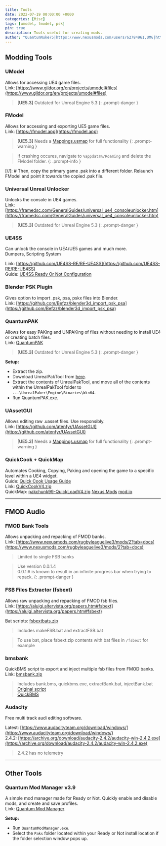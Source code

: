 ```yaml
---
title: Tools
date: 2022-07-19 00:00:00 +0000
categories: [Misc]
tags: [umodel, fmodel, psk]
pin: true
description: Tools useful for creating mods.
author: "QuantumNuke75|https://www.nexusmods.com/users/62784961,UMG|https://unofficial-modding-guide.com"
---
```


## Modding Tools

### UModel  
Allows for accessing UE4 game files.  
Link: [https://www.gildor.org/en/projects/umodel#files](https://www.gildor.org/en/projects/umodel#files)
>**[UE5.3]** Outdated for Unreal Engine 5.3
{: .prompt-danger }

### FModel  
Allows for accessing and exporting UE5 game files.  
Link: [https://fmodel.app](https://fmodel.app)  
>**[UE5.3]** Needs a [Mappings.usmap](/posts/ue4ss_and_mappings/#mappings-download) for full functionality
{: .prompt-warning  }
  

>If crashing occures, navigate to `%appdata%/Roaming` and delete the FModel folder. 
{: .prompt-info  }

[//]: # Then, copy the primary game .pak into a different folder. Relaunch FModel and point it towards the copied .pak file.

### Universal Unreal Unlocker  
Unlocks the console in UE4 games.  
Link: [https://framedsc.com/GeneralGuides/universal_ue4_consoleunlocker.htm](https://framedsc.com/GeneralGuides/universal_ue4_consoleunlocker.htm)
>**[UE5.3]** Outdated for Unreal Engine 5.3
{: .prompt-danger }

### UE4SS
Can unlock the console in UE4/UE5 games and much more.  
Dumpers, Scripting System  
  
Link: [https://github.com/UE4SS-RE/RE-UE4SS](https://github.com/UE4SS-RE/RE-UE4SS)  
Guide: [UE4SS Ready Or Not Configuration](/posts/ue4ss_and_mappings/#install)

### Blender PSK Plugin  
Gives option to import .psk, psa, pskx files into Blender.  
Link: [https://github.com/Befzz/blender3d_import_psk_psa](https://github.com/Befzz/blender3d_import_psk_psa)

### QuantumPAK
Allows for easy PAKing and UNPAKing of files without needing to install UE4 or creating batch files.  
Link: [QuantumPAK](https://github.com/QuantumNuke75/Unofficial-Modding-Guide/raw/main/downloads/QuantumPAK.zip)  
>**[UE5.3]** Outdated for Unreal Engine 5.3
{: .prompt-danger }
  
**Setup:**  
 - Extract the zip.
 - Download UnrealPakTool from [here](https://github.com/allcoolthingsatoneplace/UnrealPakTool/releases/download/4.27.0/UnrealPakTool.zip).
 - Extract the contents of UnrealPakTool, and move all of the contents within the UnrealPakTool folder to `...\UnrealPaker\Engine\Binaries\Win64`.
 - Run QuantumPAK.exe.

### UAssetGUI
Allows editing raw .uasset files. Use responsibly.  
Link: [https://github.com/atenfyr/UAssetGUI](https://github.com/atenfyr/UAssetGUI)  
>**[UE5.3]** Needs a [Mappings.usmap](/posts/ue4ss_and_mappings/#mappings-download) for full functionality
{: .prompt-warning  }



### QuickCook + QuickMap
Automates Cooking, Copying, Paking and opening the game to a specific level within a UE4 widget.  
Guide: [Quick  Cook Usage Guide](/posts/quickcook/)  
Link: [QuickCookV4.zip](/downloads/QuickCookV4.zip)  
QuickMap: [pakchunk99-QuickLoadV4.zip](/downloads/pakchunk99-QuickLoadV4.zip) [Nexus Mods](https://www.nexusmods.com/readyornot/mods/2313) [mod.io](https://mod.io/g/readyornot/m/quickload)
  
---------------
  
## FMOD Audio
### FMOD Bank Tools  
Allows unpacking and repacking of FMOD banks.  
Link: [https://www.nexusmods.com/rugbyleaguelive3/mods/2?tab=docs](https://www.nexusmods.com/rugbyleaguelive3/mods/2?tab=docs)
> Limited to single FSB banks  

> Use version 0.0.1.4  
> 0.0.1.6 is known to result in an infinite progress bar when trying to repack.
{: .prompt-danger }

### FSB Files Extractor (fsbext)
Allows raw unpacking and repacking of FMOD fsb files.  
Link: [https://aluigi.altervista.org/papers.htm#fsbext](https://aluigi.altervista.org/papers.htm#fsbext)  

Bat scripts: [fsbextbats.zip](/downloads/fsbextbats.zip)
> Includes makeFSB.bat and extractFSB.bat

> To use bat, place fsbext.zip contents with bat files in `/fsbext` for example

### bmsbank 
QuickBMS script to export and inject multiple fsb files from FMOD banks.  
Link: [bmsbank.zip](/downloads/bmsbank.zip)  
> Includes bank.bms, quickbms.exe, extractBank.bat, injectBank.bat  
[Original script](https://steamcommunity.com/sharedfiles/filedetails/?id=1955759677)  
[QuickBMS](http://aluigi.altervista.org/quickbms.htm)  

### Audacity  
Free multi track audi editing software.

Latest: [https://www.audacityteam.org/download/windows/](https://www.audacityteam.org/download/windows/)  
2.4.2: [https://archive.org/download/audacity-2.4.2/audacity-win-2.4.2.exe](https://archive.org/download/audacity-2.4.2/audacity-win-2.4.2.exe)
> 2.4.2 has no telemetry
  
---------------
  
## Other Tools

### Quantum Mod Manager v3.9
A simple mod manager made for Ready or Not. Quickly enable and disable mods, and create and save profiles.  
Link: [Quantum Mod Manager](https://github.com/QuantumNuke75/Unofficial-Modding-Guide/raw/main/downloads/QuantumModManager.exe)  
  
**Setup:**  
 - Run `QuantumModManager.exe`.
 - Select the `Paks` folder located within your Ready or Not install location if the folder selection window pops up.
